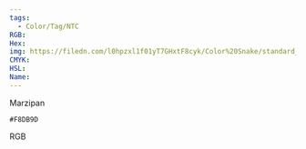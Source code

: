 ```yaml
---
tags:
  - Color/Tag/NTC
RGB:
Hex:
img: https://filedn.com/l0hpzxl1f01yT7GHxtF8cyk/Color%20Snake/standard_csv_to_svg/%23/F8DB9D.svg
CMYK:
HSL:
Name:
---
```

Marzipan
```palette
#F8DB9D
```
RGB
